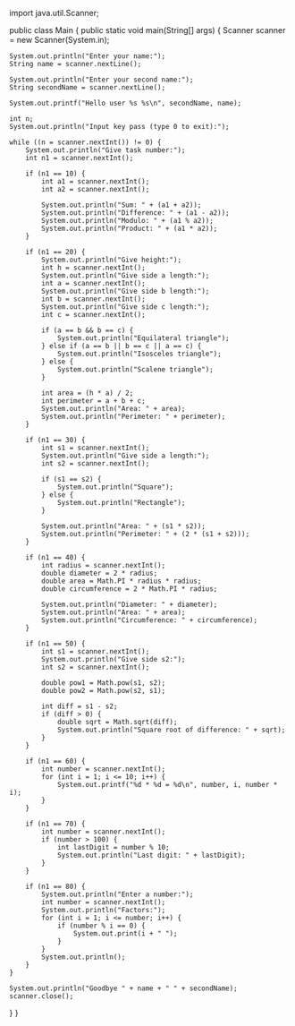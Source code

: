 import java.util.Scanner;

public class Main { public static void main(String[] args) { Scanner scanner = new Scanner(System.in);

    System.out.println("Enter your name:");
    String name = scanner.nextLine();

    System.out.println("Enter your second name:");
    String secondName = scanner.nextLine();

    System.out.printf("Hello user %s %s\n", secondName, name);

    int n;
    System.out.println("Input key pass (type 0 to exit):");

    while ((n = scanner.nextInt()) != 0) {
        System.out.println("Give task number:");
        int n1 = scanner.nextInt();

        if (n1 == 10) {
            int a1 = scanner.nextInt();
            int a2 = scanner.nextInt();

            System.out.println("Sum: " + (a1 + a2));
            System.out.println("Difference: " + (a1 - a2));
            System.out.println("Modulo: " + (a1 % a2));
            System.out.println("Product: " + (a1 * a2));
        }

        if (n1 == 20) {
            System.out.println("Give height:");
            int h = scanner.nextInt();
            System.out.println("Give side a length:");
            int a = scanner.nextInt();
            System.out.println("Give side b length:");
            int b = scanner.nextInt();
            System.out.println("Give side c length:");
            int c = scanner.nextInt();

            if (a == b && b == c) {
                System.out.println("Equilateral triangle");
            } else if (a == b || b == c || a == c) {
                System.out.println("Isosceles triangle");
            } else {
                System.out.println("Scalene triangle");
            }

            int area = (h * a) / 2;
            int perimeter = a + b + c;
            System.out.println("Area: " + area);
            System.out.println("Perimeter: " + perimeter);
        }

        if (n1 == 30) {
            int s1 = scanner.nextInt();
            System.out.println("Give side a length:");
            int s2 = scanner.nextInt();

            if (s1 == s2) {
                System.out.println("Square");
            } else {
                System.out.println("Rectangle");
            }

            System.out.println("Area: " + (s1 * s2));
            System.out.println("Perimeter: " + (2 * (s1 + s2)));
        }

        if (n1 == 40) {
            int radius = scanner.nextInt();
            double diameter = 2 * radius;
            double area = Math.PI * radius * radius;
            double circumference = 2 * Math.PI * radius;

            System.out.println("Diameter: " + diameter);
            System.out.println("Area: " + area);
            System.out.println("Circumference: " + circumference);
        }

        if (n1 == 50) {
            int s1 = scanner.nextInt();
            System.out.println("Give side s2:");
            int s2 = scanner.nextInt();

            double pow1 = Math.pow(s1, s2);
            double pow2 = Math.pow(s2, s1);

            int diff = s1 - s2;
            if (diff > 0) {
                double sqrt = Math.sqrt(diff);
                System.out.println("Square root of difference: " + sqrt);
            }
        }

        if (n1 == 60) {
            int number = scanner.nextInt();
            for (int i = 1; i <= 10; i++) {
                System.out.printf("%d * %d = %d\n", number, i, number * i);
            }
        }

        if (n1 == 70) {
            int number = scanner.nextInt();
            if (number > 100) {
                int lastDigit = number % 10;
                System.out.println("Last digit: " + lastDigit);
            }
        }

        if (n1 == 80) {
            System.out.println("Enter a number:");
            int number = scanner.nextInt();
            System.out.println("Factors:");
            for (int i = 1; i <= number; i++) {
                if (number % i == 0) {
                    System.out.print(i + " ");
                }
            }
            System.out.println();
        }
    }

    System.out.println("Goodbye " + name + " " + secondName);
    scanner.close();
}
}
